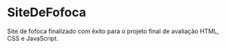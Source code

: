 # SiteDeFofoca
Site de fofoca finalizado com êxito para o projeto final de avaliação HTML, CSS e JavaScript. 

